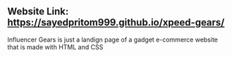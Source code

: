 ## Website Link: https://sayedpritom999.github.io/xpeed-gears/

Influencer Gears is just a landign page of a gadget e-commerce website that is made with HTML and CSS
